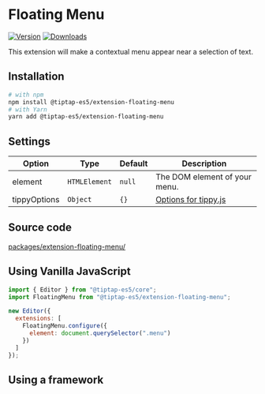 # Floating Menu

[![Version](https://img.shields.io/npm/v/@tiptap-es5/extension-floating-menu.svg?label=version)](https://www.npmjs.com/package/@tiptap-es5/extension-floating-menu)
[![Downloads](https://img.shields.io/npm/dm/@tiptap-es5/extension-floating-menu.svg)](https://npmcharts.com/compare/@tiptap-es5/extension-floating-menu?minimal=true)

This extension will make a contextual menu appear near a selection of text.

## Installation

```bash
# with npm
npm install @tiptap-es5/extension-floating-menu
# with Yarn
yarn add @tiptap-es5/extension-floating-menu
```

## Settings

| Option       | Type          | Default | Description                                                             |
| ------------ | ------------- | ------- | ----------------------------------------------------------------------- |
| element      | `HTMLElement` | `null`  | The DOM element of your menu.                                           |
| tippyOptions | `Object`      | `{}`    | [Options for tippy.js](https://atomiks.github.io/tippyjs/v6/all-props/) |

## Source code

[packages/extension-floating-menu/](https://github.com/ueberdosis/tiptap/blob/main/packages/extension-floating-menu/)

## Using Vanilla JavaScript

```js
import { Editor } from "@tiptap-es5/core";
import FloatingMenu from "@tiptap-es5/extension-floating-menu";

new Editor({
  extensions: [
    FloatingMenu.configure({
      element: document.querySelector(".menu")
    })
  ]
});
```

## Using a framework

<demos :items="{
  Vue: 'Extensions/FloatingMenu/Vue',
  React: 'Extensions/FloatingMenu/React',
}" />
